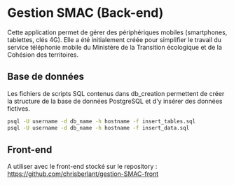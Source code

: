 # Gestion SMAC (Back-end)

Cette application permet de gérer des périphériques mobiles (smartphones, tablettes, clés 4G).
Elle a été initialement créée pour simplifier le travail du service téléphonie mobile du Ministère de la Transition écologique et de la Cohésion des territoires.

## Base de données

Les fichiers de scripts SQL contenus dans db_creation permettent de créer la structure de la base de données PostgreSQL et d'y insérer des données fictives.

```bash
psql -U username -d db_name -h hostname -f insert_tables.sql
psql -U username -d db_name -h hostname -f insert_data.sql
```

## Front-end

A utiliser avec le front-end stocké sur le repository : <https://github.com/chrisberlant/gestion-SMAC-front>
